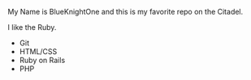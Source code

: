 My Name is BlueKnightOne and this is my favorite repo on the Citadel.

I like the Ruby.

* Git
* HTML/CSS
* Ruby on Rails
* PHP
